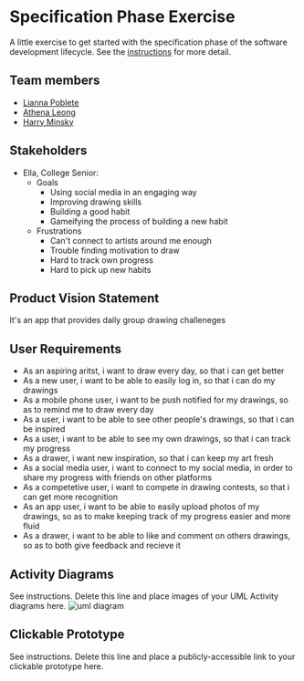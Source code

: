# Specification Phase Exercise

A little exercise to get started with the specification phase of the software development lifecycle. See the [instructions](instructions.md) for more detail.

## Team members

 - [Lianna Poblete](https://github.com/liannnaa)
 - [Athena Leong](https://github.com/aleong2002)
 - [Harry Minsky](https://github.com/hminsky2002)


## Stakeholders

- Ella, College Senior:
  - Goals   
    - Using social media in an engaging way
    - Improving drawing skills
    - Building a good habit
    - Gameifying the process of building a new habit
  - Frustrations
    - Can't connect to artists around me enough
    - Trouble finding motivation to draw
    - Hard to track own progress 
    - Hard to pick up new habits

## Product Vision Statement

It's an app that provides daily group drawing challeneges

## User Requirements

- As an aspiring aritst, i want to draw every day, so that i can get better
- As a new user, i want to be able to easily log in, so that i can do my drawings
- As a mobile phone user, i want to be push notified for my drawings, so as to remind me to draw every day
- As a user, i want to be able to see other people's drawings, so that i can be inspired
- As a user, i want to be able to see my own drawings, so that i can track my progress
- As a drawer, i want new inspiration, so that i can keep my art fresh
- As a social media user, i want to connect to my social media, in order to share my progress with friends on other platforms
- As a competetive user, i want to compete in drawing contests, so that i can get more recognition
- As an app user, i want to be able to easily upload photos of my drawings, so as to make keeping track of my progress easier and more fluid
- As a drawer, i want to be able to like and comment on others drawings,
so as to both give feedback and recieve it







## Activity Diagrams

See instructions. Delete this line and place images of your UML Activity diagrams here.
![uml diagram](https://github.com/software-students-fall2023/1-specification-exercise-liatha/assets/123139610/4a2f0294-6753-4673-8657-6ac626da9c20)


## Clickable Prototype

See instructions. Delete this line and place a publicly-accessible link to your clickable prototype here.
